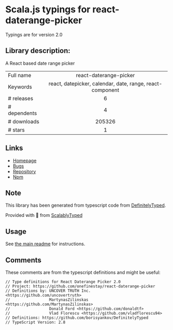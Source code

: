 
# Scala.js typings for react-daterange-picker

Typings are for version 2.0

## Library description:
A React based date range picker

|                    |                 |
| ------------------ | :-------------: |
| Full name          | react-daterange-picker |
| Keywords           | react, datepicker, calendar, date, range, react-component |
| # releases         | 6 |
| # dependents       | 4 |
| # downloads        | 205326 |
| # stars            | 1 |

## Links
- [Homepage](https://github.com/onefinestay/react-daterange-picker#readme)
- [Bugs](https://github.com/onefinestay/react-daterange-picker/issues)
- [Repository](https://github.com/onefinestay/react-daterange-picker)
- [Npm](https://www.npmjs.com/package/react-daterange-picker)
    


## Note
This library has been generated from typescript code from [DefinitelyTyped](https://definitelytyped.org).

Provided with :purple_heart: from [ScalablyTyped](https://github.com/oyvindberg/ScalablyTyped)

## Usage
See [the main readme](../../readme.md) for instructions.

## Comments

These comments are from the typescript definitions and might be useful:
```
// Type definitions for React Daterange Picker 2.0
// Project: https://github.com/onefinestay/react-daterange-picker
// Definitions by: UNCOVER TRUTH Inc. <https://github.com/uncovertruth>
//                 MartynasZilinskas <https://github.com/MartynasZilinskas>
//                 Donald Ford <https://github.com/donaldtf>
//                 Vlad Florescu <https://github.com/vladflorescu94>
// Definitions: https://github.com/borisyankov/DefinitelyTyped
// TypeScript Version: 2.8

```

